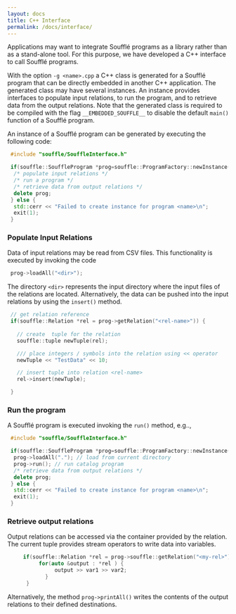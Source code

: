 ```yaml
---
layout: docs
title: C++ Interface
permalink: /docs/interface/
---
```

Applications may want to integrate Soufflé programs as a library rather than as a stand-alone tool. 
For this purpose, we have developed a C++ interface to call Soufflé programs. 

With the option ```-g <name>.cpp``` a C++ class is generated for a Soufflé program that can be directly embedded in another C++ application. 
The generated class may have several instances.
An instance provides interfaces to populate input relations, 
to run the program, 
and to retrieve data from the output relations. 
Note that the generated class is required to be compiled with the flag ```__EMBEDDED_SOUFFLE__``` to disable the default `main()` function of a Soufflé program. 

An instance of a Soufflé program can be generated by executing the following code:
```cpp
 #include "souffle/SouffleInterface.h"

 if(souffle::SouffleProgram *prog=souffle::ProgramFactory::newInstance("<name>")) {
  /* populate input relations */
  /* run a program */
  /* retrieve data from output relations */
  delete prog;
 } else { 
  std::cerr << "Failed to create instance for program <name>\n";
  exit(1);       
 } 
```

### Populate Input Relations

Data of input relations may be read from CSV files. This functionality is executed by invoking the code
```cpp
 prog->loadAll("<dir>"); 
````

The directory ```<dir>``` represents the input directory where the input files of the relations are located. 
Alternatively, the data can be pushed into the input relations by using the ```insert()``` method. 
```cpp
 // get relation reference 
 if(souffle::Relation *rel = prog->getRelation("<rel-name>")) {
   
   // create  tuple for the relation
   souffle::tuple newTuple(rel); 

   /// place integers / symbols into the relation using << operator
   newTuple << "TestData" << 10; 

   // insert tuple into relation <rel-name>
   rel->insert(newTuple);

 }
``` 

### Run the program

A Soufflé program is executed invoking the  ```run()``` method, e.g.., 
```cpp
 #include "souffle/SouffleInterface.h"

 if(souffle::SouffleProgram *prog=souffle::ProgramFactory::newInstance("<name>")) {
  prog->loadAll("."); // load from current directory
  prog->run(); // run catalog program
  /* retrieve data from output relations */
  delete prog;
 } else { 
  std::cerr << "Failed to create instance for program <name>\n";
  exit(1);       
 } 
```

### Retrieve output relations

Output relations can be accessed via the container provided by the relation. 
The current tuple provides stream operators to write data into variables.
```cpp
     if(souffle::Relation *rel = prog->souffle::getRelation("<my-rel>")) {
          for(auto &output : *rel ) {
               output >> var1 >> var2;
            }
      } 
```
Alternatively, the method ```prog->printAll()``` writes the contents of the output relations to their defined destinations. 

